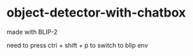 # object-detector-with-chatbox

made with BLIP-2

need to press ctri + shift + p to switch to blip env
